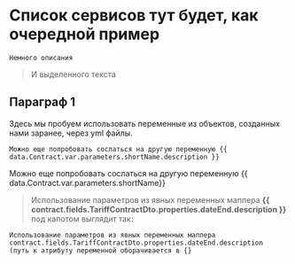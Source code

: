 # Список сервисов тут будет, как очередной пример

    Немного описания

> И выделенного текста

## Параграф 1

Здесь мы пробуем использовать переменные из объектов, созданных нами заранее, через yml файлы. 


    Можно еще попробовать сослаться на другую переменную {{ data.Contract.var.parameters.shortName.description }}
    
Можно еще попробовать сослаться на другую переменную {{ data.Contract.var.parameters.shortName}}

> Использование параметров из явных переменных маппера **{{ contract.fields.TariffContractDto.properties.dateEnd.description }}** под капотом выглядит так:

    Использование параметров из явных переменных маппера 
    contract.fields.TariffContractDto.properties.dateEnd.description
    (путь к атрибуту переменной оборачивается в {}
